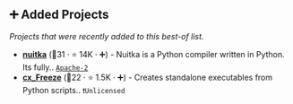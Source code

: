 ## ➕ Added Projects

_Projects that were recently added to this best-of list._

- <b><a href="https://github.com/Nuitka/Nuitka">nuitka</a></b> (🥈31 ·  ⭐ 14K · ➕) - Nuitka is a Python compiler written in Python. Its fully.. <code><a href="http://bit.ly/3nYMfla">Apache-2</a></code> <code><img src="https://images.icon-icons.com/2415/PNG/512/c_original_logo_icon_146611.png" style="display:inline;" width="13" height="13"></code> <code><img src="https://www.python.org/static/favicon.ico" style="display:inline;" width="13" height="13"></code>
- <b><a href="https://github.com/marcelotduarte/cx_Freeze">cx_Freeze</a></b> (🥉22 ·  ⭐ 1.5K · ➕) - Creates standalone executables from Python scripts.. <code>❗Unlicensed</code> <code><img src="https://www.python.org/static/favicon.ico" style="display:inline;" width="13" height="13"></code>

